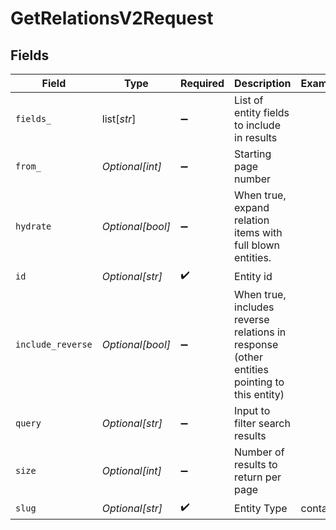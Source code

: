 # GetRelationsV2Request


## Fields

| Field                                                                                      | Type                                                                                       | Required                                                                                   | Description                                                                                | Example                                                                                    |
| ------------------------------------------------------------------------------------------ | ------------------------------------------------------------------------------------------ | ------------------------------------------------------------------------------------------ | ------------------------------------------------------------------------------------------ | ------------------------------------------------------------------------------------------ |
| `fields_`                                                                                  | list[*str*]                                                                                | :heavy_minus_sign:                                                                         | List of entity fields to include in results                                                |                                                                                            |
| `from_`                                                                                    | *Optional[int]*                                                                            | :heavy_minus_sign:                                                                         | Starting page number                                                                       |                                                                                            |
| `hydrate`                                                                                  | *Optional[bool]*                                                                           | :heavy_minus_sign:                                                                         | When true, expand relation items with full blown entities.                                 |                                                                                            |
| `id`                                                                                       | *Optional[str]*                                                                            | :heavy_check_mark:                                                                         | Entity id                                                                                  |                                                                                            |
| `include_reverse`                                                                          | *Optional[bool]*                                                                           | :heavy_minus_sign:                                                                         | When true, includes reverse relations in response (other entities pointing to this entity) |                                                                                            |
| `query`                                                                                    | *Optional[str]*                                                                            | :heavy_minus_sign:                                                                         | Input to filter search results                                                             |                                                                                            |
| `size`                                                                                     | *Optional[int]*                                                                            | :heavy_minus_sign:                                                                         | Number of results to return per page                                                       |                                                                                            |
| `slug`                                                                                     | *Optional[str]*                                                                            | :heavy_check_mark:                                                                         | Entity Type                                                                                | contact                                                                                    |